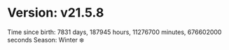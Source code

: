 # Version: v21.5.8
Time since birth: 7831 days, 187945 hours, 11276700 minutes, 676602000 seconds
Season: Winter ❄️
